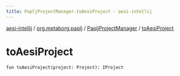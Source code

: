 ```yaml
---
title: PapljProjectManager.toAesiProject - aesi-intellij
---
```


[aesi-intellij](../../index.html) / [org.metaborg.paplj](../index.html) / [PapljProjectManager](index.html) / [toAesiProject](.)

# toAesiProject

`fun toAesiProject(project: Project): IProject`